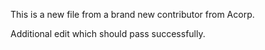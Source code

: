 This is a new file from a brand new contributor from Acorp.

Additional edit which should pass successfully.
